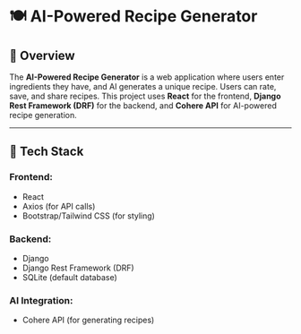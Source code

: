# 🍽️ AI-Powered Recipe Generator

## 📌 Overview
The **AI-Powered Recipe Generator** is a web application where users enter ingredients they have, and AI generates a unique recipe. Users can rate, save, and share recipes. This project uses **React** for the frontend, **Django Rest Framework (DRF)** for the backend, and **Cohere API** for AI-powered recipe generation.

---

## 🚀 Tech Stack
### Frontend:
- React
- Axios (for API calls)
- Bootstrap/Tailwind CSS (for styling)

### Backend:
- Django
- Django Rest Framework (DRF)
- SQLite (default database)

### AI Integration:
- Cohere API (for generating recipes)
